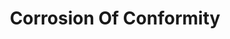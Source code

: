 ---
title: "Corrosion Of Conformity"
summary: "Corrosion of Conformity is an American heavy metal band from Raleigh, North Carolina, formed in 1982. The band has undergone multiple lineup changes throughout its existence, with guitarist Woody Weatherman as the sole constant member. Weatherman, founding bassist Mike Dean, founding drummer Reed Mullin and vocalist/guitarist Pepper Keenan are widely regarded as its 'classic' lineup. After a hiatus in 2006, Corrosion of Conformity returned in 2010 without Keenan, who had been busy touring and recording with Down, but announced their reunion with him in December 2014.The band started as a hardcore punk band but later moved towards a slower and blues-tinged heavy metal sound. To date, the band has released ten studio albums, four EPs, one compilation, and one live album. Their first three studio albums―Eye for an Eye , Animosity and Blind ―attracted the attention of Columbia Records, who signed the band in 1993. Corrosion of Conformity found success with the release of their 1994 fourth studio album, Deliverance, which peaked at number 155 on the Billboard 200 and spawned the hits \"Albatross\" and \"Clean My Wounds\". Their 1996 follow-up Wiseblood was also successful, and at the time, it was the band's highest-charting album in the United States, peaking at number 104 on the Billboard 200. Their latest album, No Cross No Crown, was released in 2018 and became the band's first album to enter the top 100 on the Billboard 200, where it peaked at number 67."
slug: "corrosion-of-conformity"
image: "corrosion-of-conformity.jpg"
apple_music_artist_url: "https://music.apple.com/gb/artist/corrosion-of-conformity/485858"
wikipedia_url: "https://en.wikipedia.org/wiki/Corrosion_of_Conformity"
---